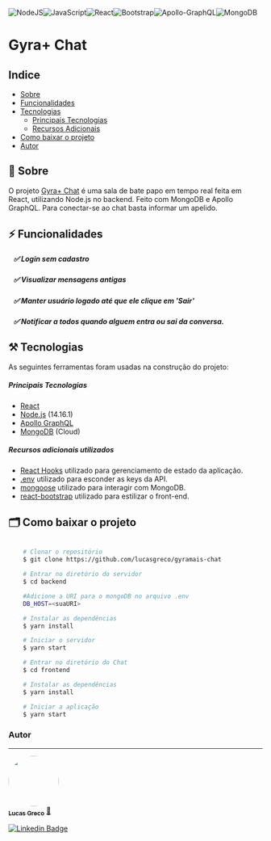 <img alt="NodeJS" src="https://img.shields.io/badge/node.js%20-%2343853D.svg?&style=for-the-badge&logo=node.js&logoColor=white"/><img alt="JavaScript" src="https://img.shields.io/badge/javascript%20-%23323330.svg?&style=for-the-badge&logo=javascript&logoColor=%23F7DF1E"/><img alt="React" src="https://img.shields.io/badge/react%20-%2320232a.svg?&style=for-the-badge&logo=react&logoColor=%2361DAFB"/><img alt="Bootstrap" src="https://img.shields.io/badge/bootstrap%20-%23563D7C.svg?&style=for-the-badge&logo=bootstrap&logoColor=white"/><img alt="Apollo-GraphQL" src="https://img.shields.io/badge/-Apollo%20GraphQL-311C87?style=for-the-badge&logo=apollo-graphql"/><img alt="MongoDB" src ="https://img.shields.io/badge/MongoDB-%234ea94b.svg?&style=for-the-badge&logo=mongodb&logoColor=white"/>
# Gyra+ Chat

## Indice

- [Sobre](#-sobre)
- [Funcionalidades](#-funcionalidades)
- [Tecnologias](#-tecnologias)
    - [Principais Tecnologias](#-principais-tecnologias)
    - [Recursos Adicionais](#-recursos-adicionais-utilizados)
- [Como baixar o projeto](#-como-baixar-o-projeto)
- [Autor](#-autor)


## 🔖 Sobre
O projeto <a href="https://andersonrrocha.github.io/react-comics/">Gyra+ Chat</a> é uma sala de bate papo em tempo real feita em React, utilizando Node.js no backend. Feito com MongoDB e Apollo GraphQL. Para conectar-se ao chat basta informar um apelido.


## ⚡ Funcionalidades

##### &nbsp;&nbsp;&nbsp;✅ Login sem cadastro
##### &nbsp;&nbsp;&nbsp;✅ Visualizar mensagens antigas
##### &nbsp;&nbsp;&nbsp;✅ Manter usuário logado até que ele clique em 'Sair'
##### &nbsp;&nbsp;&nbsp;✅ Notificar a todos quando alguem entra ou sai da conversa.
## ⚒️  Tecnologias

As seguintes ferramentas foram usadas na construção do projeto:

##### Principais Tecnologias
- [React](https://pt-br.reactjs.org/)
- [Node.js](https://nodejs.org/en/) (14.16.1)
- [Apollo GraphQL](https://www.apollographql.com/) 
- [MongoDB](https://www.mongodb.com/) (Cloud)


##### Recursos adicionais utilizados
- [React Hooks](https://pt-br.reactjs.org/docs/hooks-intro.html) utilizado para gerenciamento de estado da aplicação.
- [.env](https://www.npmjs.com/package/dotenv) utilizado para esconder as keys da API.
- [mongoose](https://mongoosejs.com/) utilizado para interagir com MongoDB.
- [react-bootstrap](https://github.com/chenqingspring/react-lottie) utilizado para estilizar o front-end.
## 🗂 Como baixar o projeto

```bash

    # Clonar o repositório
    $ git clone https://github.com/lucasgreco/gyramais-chat

    # Entrar no diretório do servidor
    $ cd backend

    #Adicione a URI para o mongoDB no arquivo .env
    DB_HOST=<suaURI>

    # Instalar as dependências
    $ yarn install

    # Iniciar o servidor
    $ yarn start

    # Entrar no diretório do Chat
    $ cd frontend

    # Instalar as dependências
    $ yarn install

    # Iniciar a aplicação
    $ yarn start
```




### Autor
---

<a href="https://github.com/lucasgreco">
 <img style="border-radius: 50%;" src="https://avatars.githubusercontent.com/u/50213462?s=400&u=9a9890c5a5238d6ddc9d8bb0eed4fc4a2460d54c&v=4" width="100px;" alt=""/>
 <br />
 <sub><b>Lucas Greco</b></sub></a> <a href="https://github.com/lucasgreco" title="Github">🚀</a>



[![Linkedin Badge](https://img.shields.io/badge/-Lucas-blue?style=flat-square&logo=Linkedin&logoColor=white&link=https://www.linkedin.com/in/lucas-greco1/)](https://www.linkedin.com/in/lucas-greco1/) 
